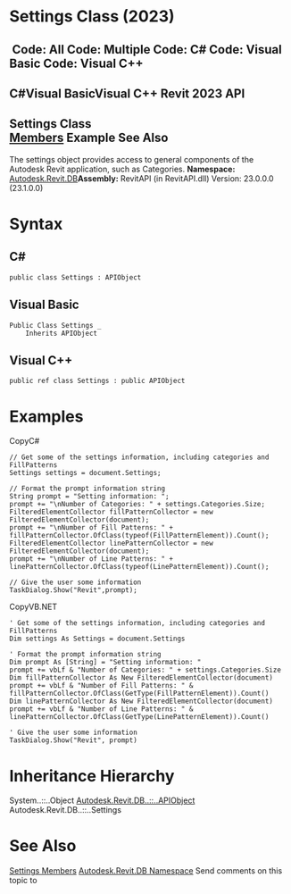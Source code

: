 # Settings Class (2023)

﻿
 Code: All Code: Multiple Code: C# Code: Visual Basic Code: Visual C++   
---  
C#Visual BasicVisual C++
Revit 2023 API  
---  
Settings Class  
[Members](61043111-e8cb-b303-86ae-16ec6eed460f.md "Settings Members") Example See Also  
---  
The settings object provides access to general components of the Autodesk Revit application, such as Categories.
**Namespace:** [Autodesk.Revit.DB](87546ba7-461b-c646-cbb1-2cb8f5bff8b2.md "Autodesk.Revit.DB Namespace")**Assembly:** RevitAPI (in RevitAPI.dll) Version: 23.0.0.0 (23.1.0.0)
# Syntax
C#  
---  
```text
public class Settings : APIObject
```
  
Visual Basic  
---  
```text
Public Class Settings _
	Inherits APIObject
```
  
Visual C++  
---  
```text
public ref class Settings : public APIObject
```
  
# Examples
CopyC#
```text
// Get some of the settings information, including categories and FillPatterns
Settings settings = document.Settings;

// Format the prompt information string
String prompt = "Setting information: ";
prompt += "\nNumber of Categories: " + settings.Categories.Size;
FilteredElementCollector fillPatternCollector = new FilteredElementCollector(document);
prompt += "\nNumber of Fill Patterns: " + fillPatternCollector.OfClass(typeof(FillPatternElement)).Count();
FilteredElementCollector linePatternCollector = new FilteredElementCollector(document);
prompt += "\nNumber of Line Patterns: " + linePatternCollector.OfClass(typeof(LinePatternElement)).Count();

// Give the user some information
TaskDialog.Show("Revit",prompt);
```

CopyVB.NET
```text
' Get some of the settings information, including categories and FillPatterns
Dim settings As Settings = document.Settings

' Format the prompt information string
Dim prompt As [String] = "Setting information: "
prompt += vbLf & "Number of Categories: " + settings.Categories.Size
Dim fillPatternCollector As New FilteredElementCollector(document)
prompt += vbLf & "Number of Fill Patterns: " & fillPatternCollector.OfClass(GetType(FillPatternElement)).Count()
Dim linePatternCollector As New FilteredElementCollector(document)
prompt += vbLf & "Number of Line Patterns: " & linePatternCollector.OfClass(GetType(LinePatternElement)).Count()

' Give the user some information
TaskDialog.Show("Revit", prompt)
```

# Inheritance Hierarchy
System..::..Object [Autodesk.Revit.DB..::..APIObject](beb86ef5-39ad-3f0d-0cd9-0c929387a2bb.md "APIObject Class") Autodesk.Revit.DB..::..Settings
# See Also
[Settings Members](61043111-e8cb-b303-86ae-16ec6eed460f.md "Settings Members")
[Autodesk.Revit.DB Namespace](87546ba7-461b-c646-cbb1-2cb8f5bff8b2.md "Autodesk.Revit.DB Namespace")
Send comments on this topic to 
